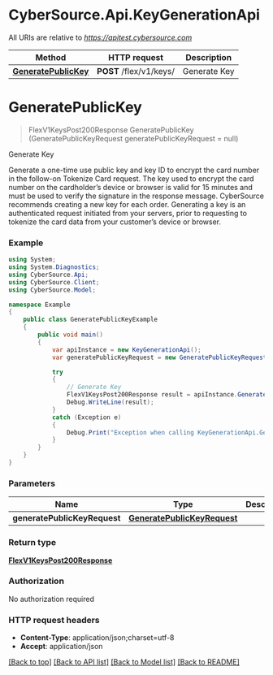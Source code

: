 # CyberSource.Api.KeyGenerationApi

All URIs are relative to *https://apitest.cybersource.com*

Method | HTTP request | Description
------------- | ------------- | -------------
[**GeneratePublicKey**](KeyGenerationApi.md#generatepublickey) | **POST** /flex/v1/keys/ | Generate Key


<a name="generatepublickey"></a>
# **GeneratePublicKey**
> FlexV1KeysPost200Response GeneratePublicKey (GeneratePublicKeyRequest generatePublicKeyRequest = null)

Generate Key

Generate a one-time use public key and key ID to encrypt the card number in the follow-on Tokenize Card request. The key used to encrypt the card number on the cardholder’s device or browser is valid for 15 minutes and must be used to verify the signature in the response message. CyberSource recommends creating a new key for each order. Generating a key is an authenticated request initiated from your servers, prior to requesting to tokenize the card data from your customer’s device or browser.

### Example
```csharp
using System;
using System.Diagnostics;
using CyberSource.Api;
using CyberSource.Client;
using CyberSource.Model;

namespace Example
{
    public class GeneratePublicKeyExample
    {
        public void main()
        {
            var apiInstance = new KeyGenerationApi();
            var generatePublicKeyRequest = new GeneratePublicKeyRequest(); // GeneratePublicKeyRequest |  (optional) 

            try
            {
                // Generate Key
                FlexV1KeysPost200Response result = apiInstance.GeneratePublicKey(generatePublicKeyRequest);
                Debug.WriteLine(result);
            }
            catch (Exception e)
            {
                Debug.Print("Exception when calling KeyGenerationApi.GeneratePublicKey: " + e.Message );
            }
        }
    }
}
```

### Parameters

Name | Type | Description  | Notes
------------- | ------------- | ------------- | -------------
 **generatePublicKeyRequest** | [**GeneratePublicKeyRequest**](GeneratePublicKeyRequest.md)|  | [optional] 

### Return type

[**FlexV1KeysPost200Response**](FlexV1KeysPost200Response.md)

### Authorization

No authorization required

### HTTP request headers

 - **Content-Type**: application/json;charset=utf-8
 - **Accept**: application/json

[[Back to top]](#) [[Back to API list]](../README.md#documentation-for-api-endpoints) [[Back to Model list]](../README.md#documentation-for-models) [[Back to README]](../README.md)

